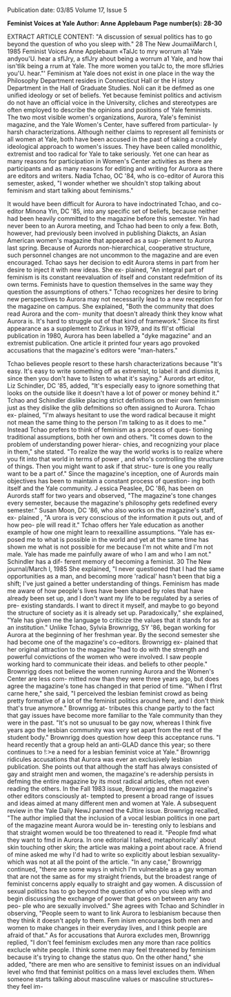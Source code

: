 Publication date: 03/85
Volume 17, Issue 5

**Feminist Voices at Yale**
**Author: Anne Applebaum**
**Page number(s): 28-30**

EXTRACT ARTICLE CONTENT:
"A discussion of sexual 
politics has to go 
beyond the question 
of who you sleep 
with." 
28 The New JoumaiiMarch I, 1985 
Feminist Voices 
Anne Applebaum 
«TalJc to mry worrum a1 Yale andyou'U. hear a sflJry, a sflJry ahout being a worrum a1 
Yale, and how thai isn'tlik being a rrum at Yale. The more women you talJc to, the 
more sflJries you'U. hear."' 
Feminism at Yale does not exist in one place in the way the Philosophy 
Department resides in Connecticut Hall or the H istory Department in 
the Hall of Graduate Studies. Noli can it be defmed as one unified 
ideology or set of beliefs. Yet because feminist politics and activism do 
not have an official voice in the University, cliches and stereotypes are 
often employed to describe the opinions and positions of Yale feminists. 
The two most visible women's organizations, Aurora, Yale's feminist 
magazine, and the Yale Women's Center, have suffered from particular-
ly harsh characterizations. Although neither claims to represent all 
feminists or all women at Yale, both have been accused in the past of 
taking a crudely ideological approach to women's issues. They have been 
called monolithic, extremist and too radical for Yale to take seriously. 
Yet one can hear as many reasons for participation in Women's 
Center activities as there are participants and as many reasons for 
editing and writing for Aurora as there are editors and writers. Nadia 
Tchao, OC '84, who is co-editor of Aurora this semester, asked, "I wonder 
whether we shouldn't stop talking about feminism and start talking about 
feminisms." 

It would have been difficult for Aurora to have indoctrinated Tchao, 
and co-editor Minona Yin, DC '85, into any specific set of beliefs, 
because neither had been heavily committed to the magazine before this 
semester. Yin had never been to an Aurora meeting, and Tchao had been 
to only a few. Both, however, had previously been involved in publishing 
Diakcts, an Asian American women's magazine that appeared as a sup-
plement to Aurora last spring. Because of Aurords non-hierarchical, 
cooperative structure, such personnel changes are not uncommon to the 
magazine and are even encouraged. Tchao says her decision to edit 
Aurora stems in part from her desire to inject it with new ideas. She ex-
plained, "An integral part of feminism is its constant reevaluation of itself 
and constant redefmition of its own terms. Feminists have to question 
themselves in the same way they question the assumptions of others." 
Tchao recognizes her desire to bring new perspectives to Aurora may 
not necessarily lead to a new reception for the magazine on campus. She 
explained, "Both the community that does read Aurora and the com-
munity that doesn't already think they know what Aurora is. It's hard to 
struggle out of that kind of framework." Since its first appearance as a 
supplement to Zirkus in 1979, and its fll'st official publication in 1980, 
Aurora has been labelled a "dyke magazine" and an extremist publication. 
One article it printed four years ago provoked accusations that the 
magazine's editors were "man-haters." 


Tchao 
believes 
people 
resort to these harsh characterizations 
because "It's easy. It's easy to write 
something off as extremist, to label it and 
dismiss it, since then you don't have to 
listen to what it's saying." Aurords art 
editor, Liz Schindler, DC '85, added, 
"It's especially easy to ignore something 
that looks on the outside like it doesn't 
have a lot of power or money behind it." 
Tchao and Schindler dislike placing 
strict definitions on their own feminism 
just as they dislike the glib defmitions so 
often assigned to Aurora. Tchao ex-
plained, "I'm always hesitant to use the 
word radical because it might not mean the 
same thing to the person l'm talking to as 
it does to me." Instead Tchao prefers to 
think of feminism as a process of ques-
tioning traditional assumptions, both her 
own and others. "It comes down to the 
problem of understanding power hierar-
chies, and recognizing your place in 
them," she stated. "To realize the way 
the world works is to realize where you fit 
into that world in terms of power , and 
who's controlling the structure of things. 
Then you might want to ask if that struc-
ture is one you really want to be a part 
of." 
Since the magazine's inception, one of 
Aurords main objectives has been to 
maintain a constant process of question-
ing both itself and the Yale community. 
J essica Peaslee, DC '86, has been on 
Aurords staff for two years and observed, 
"The magazine's tone changes every 
semester, 
because the 
magazine's 
philosophy gets 
redefined 
every 
semester." Susan Moon, DC '86, who 
also works on the magazine's staff, ex-
plained , "A urora is very conscious of the 
information it puts out, and of how peo-
ple will read it." 
Tchao offers her Yale education as 
another example of how one might learn 
to reexailline assumptions. "Yale has ex-
posed me to what is possible in the world 
and yet at the same time has shown me 
what is not possible for me because I'm 
not white and I'm not male. Yale has 
made me painfully aware of who I am 
and who I am not." Schindler has a dif-
ferent memory of becoming a feminist. 
30 The New journal/March I, 1985 
She explained, "I never questioned that I 
had the same opportunities as a man, 
and becoming more 'radical' hasn't been 
that big a shift; I've just gained a better 
understanding of things. Feminism has 
made me aware of how people's lives 
have been shaped by roles that have 
already been set up, and I don't want my 
life to be regulated by a series of pre-
existing standards. I want to direct it 
myself, and maybe to go beyond the 
structure of society as it is already set up. 
Paradoxically," she explained, "Yale has 
given me the language to criticize the 
values that it stands for as an institution." 
Unlike Tchao, Sylvia Brownrigg, SY 
'86, began working for Aurora at the 
beginning of her freshman year. By the 
second semester she had become one of 
the magazine's co-editors. Brownrigg ex-
plained that her original attraction to the 
magazine "had to do with the strength 
and powerful convictions of the women 
who were involved. I saw people working 
hard to communicate their ideas. and 
beliefs to other people." Brownrigg does 
not believe the women running Aurora 
and the Women's Center are less com-
mitted now than they were three years 
ago, but does agree the magazine's tone 
has changed in that period of time. 
"When I f1rst carne here," she said, "I 
perceived the lesbian feminist crowd as 
being pretty formative of a lot of the 
feminist politics around here, and I don't 
think that's true anymore." Brownrigg at-
tributes this change partly to the fact that 
gay issues have become more familiar to 
the Yale community than they were in 
the past. "It's not so unusual to be gay 
now, whereas I think five years ago the 
lesbian community was very set apart 
from the rest of the student body." 
Brownrigg does question how deep this 
acceptance runs. "I heard recently that a 
group held an anti-GLAD dance this 
year; so there continues to !:>e a need for a 
lesbian feminist voice at Yale." 
Brownrigg ridicules accusations that 
Aurora was ever an exclusively lesbian 
publication. She points out that although 
the staff has always consisted of gay and 
straight men and women, the magazine's 
re·adership persists in defming the entire 
magazine by its most radical articles, 
often not even reading the others. In the 
Fall 1983 issue, Brownrigg and the 
magazine's other editors consciously at-
tempted to present a broad range of 
issues and ideas aimed at many different 
men and women at Yale. A subsequent 
review in the Yale Daily NewJ panned the 
¢Jltire issue. Brownrigg recalled, "The 
author implied that the inclusion of a 
vocal lesbian politics in one part of the 
magazine meant Aurora would be in-
teresting only to lesbians and that straight 
women would be too threatened to read 
it. 
"People fmd what they want to fmd in 
Aurora. In one editorial 
I 
talked, 
metaphorically' about skin touching other 
skin; the article was making a point about 
race. A friend of mine asked me why I'd 
had to write so explicitly about lesbian 
sexuality-which was not at all the point 
of the article. 
"In any case," Brownrigg continued, 
"there are some ways in which I'm 
vulnerable as a gay woman that are not 
the same as for my straight friends, but 
the broadest range of feminist concerns 
apply equally to straight and gay women. 
A discussion of sexual politics has to go 
beyond the question of who you sleep 
with and begin discussing the exchange of 
power that goes on between any two peo-
ple who are sexually involved." She 
agrees with Tchao and Schindler in 
observing, "People seem to want to link 
Aurora to lesbianism because then they 
think it doesn't apply to them. Fem inism 
encourages both men and women to 
make changes in their everyday lives, and 
I think people are afraid of that." 
As for accusations that Aurora excludes 
men, Brownrigg replied, "I don't feel 
feminism excludes men any more than 
race politics exclucle white people. I think 
some men may feel threatened by 
feminism because it's trying to change 
the status quo. On the other hand," she 
added, "there are men who are sensitive 
to feminist issues on an individual level 
who fmd that feminist politics on a mass 
level excludes them. When someone 
starts talking about masculine values or 
masculine 
structures~ 
they feel 
im-